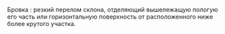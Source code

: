---
---

Бровка
: резкий перелом склона, отделяющий вышележащую пологую его часть или горизонтальную поверхность от расположенного ниже более крутого участка.
